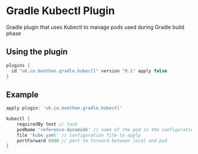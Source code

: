Gradle Kubectl Plugin
======================


Gradle plugin that uses Kubectl to manage pods used during Gradle build phase

## Using the plugin

```groovy
plugins {
  id "uk.co.boothen.gradle.kubectl" version "0.1" apply false
}
```

## Example

```groovy
apply plugin: 'uk.co.boothen.gradle.kubectl'

kubectl {
    requiredBy test // task
    podName 'reference-dynamodb' // name of the pod in the configuration file
    file 'kube.yaml' // configuration file to apply
    portForward 8000 // port to forward between local and pod
}
```